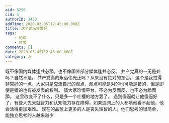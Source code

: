 ```yaml
---
aid: 3296
cid: 4
authorID: 3430
addTime: 2020-03-05T12:45:00.000Z
title: 这个论坛非常好
tags:
    - 论坛
    - 非常
comments: []
date: 2020-03-05T12:45:00.000Z
category: 水
---
```


既不像国内媒体逢共必舔，也不像国外部分媒体逢共必反。 共产党真的一无是处吗？自然不是。 共产党真的永远伟光正吗？从来没有绝对的东西。 这个是我觉得非常好的一点，大家只是交流自己的观点，观点可能是对的也可能是错的，但是即使是错的也有被发表的权利。 请大家珍惜平台，不必为反而反，也不必为舔而舔。 这里改变不了什么，只是多一个吐槽的地方罢了。 遇到傻逼就让他傻逼好了，有些人先天就智力和认知能力存在障碍，如果连网上的人都喷他看不起他，他会活得更加艰难。 现在的品葱上更多的人是丧失理智的人，他们思考的很简单，能独立思考的人越来越少
